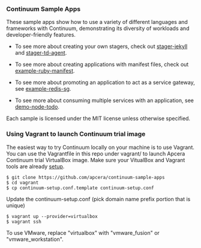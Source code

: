 ### Continuum Sample Apps

These sample apps show how to use a variety of different languages and frameworks with Continuum, demonstrating its diversity of workloads and developer-friendly features.

- To see more about creating your own stagers, check out [stager-jekyll](https://github.com/apcera/continuum-sample-apps/tree/master/stager-jekyll) and [stager-td-agent](https://github.com/apcera/continuum-sample-apps/tree/master/stager-td-agent).

- To see more about creating applications with manifest files, check out [example-ruby-manifest](https://github.com/apcera/continuum-sample-apps/tree/master/example-ruby-manifest).

- To see more about promoting an application to act as a service gateway, see [example-redis-sg](https://github.com/apcera/continuum-sample-apps/tree/master/example-redis-sg).

- To see more about consuming multiple services with an application, see [demo-node-todo](https://github.com/apcera/continuum-sample-apps/tree/master/demo-node-todo).

Each sample is licensed under the MIT license unless otherwise specified.

### Using Vagrant to launch Continuum trial image

The easiest way to try Continuum locally on your machine is to use Vagrant. You can use the Vagrantfile in this repo under vagrant/ to launch Apcera Continuum trial VirtualBox image. Make sure your VitualBox and Vagrant tools are already [setup](http://docs.vagrantup.com/v2/getting-started/index.html). 
```
$ git clone https://github.com/apcera/continuum-sample-apps
$ cd vagrant
$ cp continuum-setup.conf.template continuum-setup.conf
```
Update the continuum-setup.conf (pick domain name prefix portion that is unique)
```
$ vagrant up --provider=virtualbox
$ vagrant ssh
```
To use VMware, replace "virtualbox" with "vmware_fusion" or "vmware_workstation".


